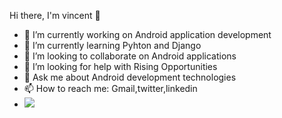  Hi there, I'm vincent 👋


- 🔭 I’m currently working on Android application development
- 🌱 I’m currently learning Pyhton and Django
- 👯 I’m looking to collaborate on Android applications
- 🤔 I’m looking for help with Rising Opportunities
- 💬 Ask me about Android development technologies
- 📫 How to reach me: Gmail,twitter,linkedin
- <img src="https://github-readme-stats.vercel.app/api?username=vincentmunene49&&show_icons=true&title_color=ffffff&icon_color=bb2acf&text_color=daf7dc&bg_color=151515">


